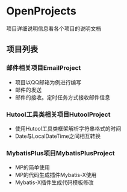 # OpenProjects
项目详细说明信息看各个项目的说明文档
## 项目列表
### 邮件相关项目EmailProject
- 项目以QQ邮箱为例进行编写
- 邮件的发送
- 邮件的接收。定时任务方式接收邮件信息
### Hutool工具类相关项目HutoolProject
- 使用Hutool工具类框架解析字符串格式的时间
- Date与LocalDateTime之间相互转换
### MybatisPlus项目MybatisPlusProject
- MP的简单使用
- MP的代码生成插件Mybatis-X使用
- Mybatis-X插件生成代码模板修改